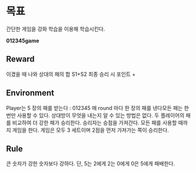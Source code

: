 # 목표
간단한 게임을 강화 학습을 이용해 학습시킨다.

**012345game**
## Reward
이겼을 때 나와 상대의 패의 합
S1+S2
최종 승리 시 포인트 +

## Environment
Player는 5 장의 패를 받는다 : 012345
매 round 마다 한 장의 패를 낸다모든 패는 한 번만 사용할 수 있다.
상대방이 무엇을 내는지 알 수 있는 방법은 없다.
두 플레이어의 패를 비교하여 더 강한 패가 승리한다.
승리자는 승점을 가져간다.
모든 패를 사용할 때까지 게임을 한다.
게임은 모두 3 세트이며 2점을 먼저 가져가는 쪽이 승리한다.

## Rule
큰 숫자가 강한 숫자보다 강하다.
단, 5는 2에게 2는 0에게 0은 5에게 패배한다.
